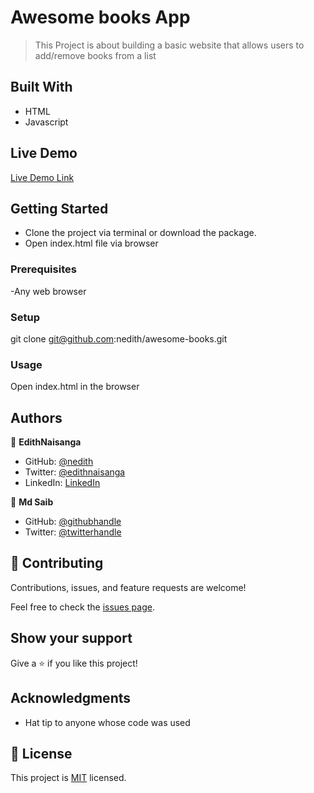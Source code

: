 # Awesome books App

> This Project is about building a basic website that allows users to add/remove books from a list

## Built With

- HTML
- Javascript

## Live Demo 

[Live Demo Link](https://nedith.github.io/awesome-books/)

## Getting Started

- Clone the project via terminal or download the package.
- Open index.html file via browser

### Prerequisites

-Any web browser

### Setup
git clone git@github.com:nedith/awesome-books.git

### Usage

Open index.html in the browser

## Authors

👤 **EdithNaisanga**

- GitHub: [@nedith](https://github.com/nedith)
- Twitter: [@edithnaisanga](https://twitter.com/edithnaisanga)
- LinkedIn: [LinkedIn](https://linkedin.com/in/https://www.linkedin.com/in/edith-naisanga-19396856/)

👤 **Md Saib**

- GitHub: [@githubhandle](https://github.com/MdSaib)
- Twitter: [@twitterhandle](https://twitter.com/@mdsaib45)

## 🤝 Contributing

Contributions, issues, and feature requests are welcome!

Feel free to check the [issues page](https://github.com/nedith/awesome-books/issues).

## Show your support

Give a ⭐️ if you like this project!

## Acknowledgments

- Hat tip to anyone whose code was used

## 📝 License

This project is [MIT](./MIT.md) licensed.
